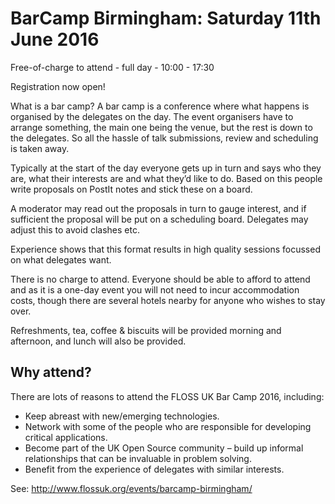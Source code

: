 # BarCamp Birmingham: Saturday 11th June 2016

Free-of-charge to attend - full day - 10:00 - 17:30

Registration now open!

What is a bar camp? A bar camp is a conference where what happens is organised by
the delegates on the day. The event organisers have to arrange something, the main
one being the venue, but the rest is down to the delegates. So all the hassle of talk
submissions, review and scheduling is taken away.

Typically at the start of the day everyone gets up in turn and says who they are, what
their interests are and what they’d like to do. Based on this people write proposals on
PostIt notes and stick these on a board.

A moderator may read out the proposals in turn to gauge interest, and if sufficient the
proposal will be put on a scheduling board. Delegates may adjust this to avoid clashes
etc.

Experience shows that this format results in high quality sessions focussed on what
delegates want.

There is no charge to attend. Everyone should be able to afford to attend and as it is a
one-day event you will not need to incur accommodation costs, though there are
several hotels nearby for anyone who wishes to stay over.

Refreshments, tea, coffee & biscuits will be provided morning and afternoon, and
lunch will also be provided.

## Why attend?

There are lots of reasons to attend the FLOSS UK Bar Camp 2016, including:

 * Keep abreast with new/emerging technologies.
 * Network with some of the people who are responsible for developing critical
applications.
 * Become part of the UK Open Source community – build up informal relationships that
can be invaluable in problem solving.
 * Benefit from the experience of delegates with similar interests.

See:  http://www.flossuk.org/events/barcamp-birmingham/
